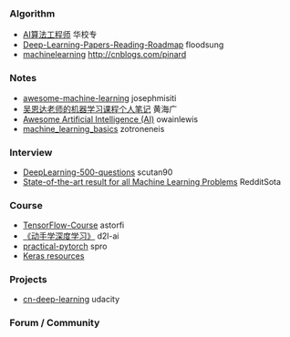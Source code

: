 ### Algorithm  
- [AI算法工程师](http://www.huaxiaozhuan.com/) 华校专   
- [Deep-Learning-Papers-Reading-Roadmap](https://github.com/floodsung/Deep-Learning-Papers-Reading-Roadmap) floodsung
- [machinelearning](https://github.com/ljpzzz/machinelearning) http://cnblogs.com/pinard


### Notes
- [awesome-machine-learning](https://github.com/josephmisiti/awesome-machine-learning)   josephmisiti
- [吴恩达老师的机器学习课程个人笔记](https://github.com/fengdu78/Coursera-ML-AndrewNg-Notes)   黄海广
- [Awesome Artificial Intelligence (AI)](https://github.com/owainlewis/awesome-artificial-intelligence) owainlewis
- [machine_learning_basics](https://github.com/zotroneneis/machine_learning_basics) zotroneneis




### Interview
- [DeepLearning-500-questions](https://github.com/scutan90/DeepLearning-500-questions)   scutan90
- [State-of-the-art result for all Machine Learning Problems](https://github.com/RedditSota/state-of-the-art-result-for-machine-learning-problems)   RedditSota


### Course
- [TensorFlow-Course](https://github.com/osforscience/TensorFlow-Course) astorfi
- [《动手学深度学习》](https://github.com/d2l-ai/d2l-zh) d2l-ai
- [practical-pytorch](https://github.com/spro/practical-pytorch) spro
- [Keras resources](https://github.com/fchollet/keras-resources)



### Projects
- [cn-deep-learning](https://github.com/udacity/cn-deep-learning) udacity 




### Forum / Community






